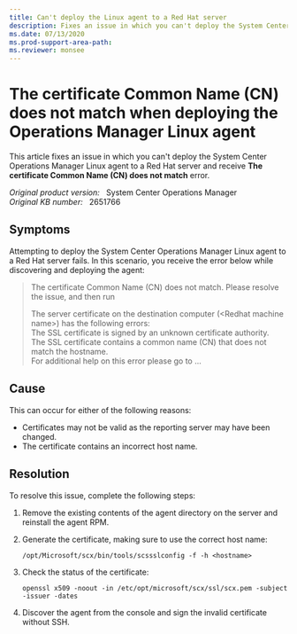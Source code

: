 ```yaml
---
title: Can't deploy the Linux agent to a Red Hat server
description: Fixes an issue in which you can't deploy the System Center Operations Manager Linux agent to a Red Hat server.
ms.date: 07/13/2020
ms.prod-support-area-path:
ms.reviewer: monsee
---
```

# The certificate Common Name (CN) does not match when deploying the Operations Manager Linux agent

This article fixes an issue in which you can't deploy the System Center Operations Manager Linux agent to a Red Hat server and receive **The certificate Common Name (CN) does not match** error.

_Original product version:_ &nbsp; System Center Operations Manager  
_Original KB number:_ &nbsp; 2651766

## Symptoms

Attempting to deploy the System Center Operations Manager Linux agent to a Red Hat server fails. In this scenario, you receive the error below while discovering and deploying the agent:

> The certificate Common Name (CN) does not match. Please resolve the issue, and then run
>
> The server certificate on the destination computer (\<Redhat machine name>) has the following errors:  
> The SSL certificate is signed by an unknown certificate authority.  
> The SSL certificate contains a common name (CN) that does not match the hostname.  
> For additional help on this error please go to ...

## Cause

This can occur for either of the following reasons:

- Certificates may not be valid as the reporting server may have been changed.
- The certificate contains an incorrect host name.

## Resolution

To resolve this issue, complete the following steps:

1. Remove the existing contents of the agent directory on the server and reinstall the agent RPM.
1. Generate the certificate, making sure to use the correct host name:

   `/opt/Microsoft/scx/bin/tools/scssslconfig -f -h <hostname>`

1. Check the status of the certificate:

   ```console
   openssl x509 -noout -in /etc/opt/microsoft/scx/ssl/scx.pem -subject -issuer -dates
   ```

1. Discover the agent from the console and sign the invalid certificate without SSH.
